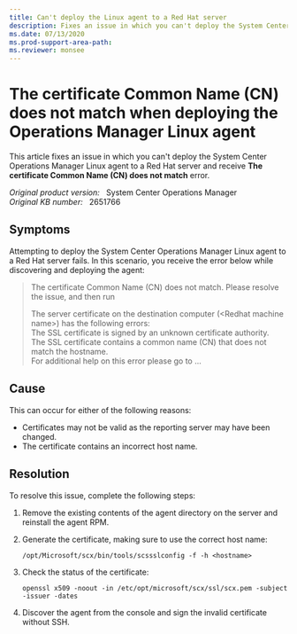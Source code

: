 ```yaml
---
title: Can't deploy the Linux agent to a Red Hat server
description: Fixes an issue in which you can't deploy the System Center Operations Manager Linux agent to a Red Hat server.
ms.date: 07/13/2020
ms.prod-support-area-path:
ms.reviewer: monsee
---
```

# The certificate Common Name (CN) does not match when deploying the Operations Manager Linux agent

This article fixes an issue in which you can't deploy the System Center Operations Manager Linux agent to a Red Hat server and receive **The certificate Common Name (CN) does not match** error.

_Original product version:_ &nbsp; System Center Operations Manager  
_Original KB number:_ &nbsp; 2651766

## Symptoms

Attempting to deploy the System Center Operations Manager Linux agent to a Red Hat server fails. In this scenario, you receive the error below while discovering and deploying the agent:

> The certificate Common Name (CN) does not match. Please resolve the issue, and then run
>
> The server certificate on the destination computer (\<Redhat machine name>) has the following errors:  
> The SSL certificate is signed by an unknown certificate authority.  
> The SSL certificate contains a common name (CN) that does not match the hostname.  
> For additional help on this error please go to ...

## Cause

This can occur for either of the following reasons:

- Certificates may not be valid as the reporting server may have been changed.
- The certificate contains an incorrect host name.

## Resolution

To resolve this issue, complete the following steps:

1. Remove the existing contents of the agent directory on the server and reinstall the agent RPM.
1. Generate the certificate, making sure to use the correct host name:

   `/opt/Microsoft/scx/bin/tools/scssslconfig -f -h <hostname>`

1. Check the status of the certificate:

   ```console
   openssl x509 -noout -in /etc/opt/microsoft/scx/ssl/scx.pem -subject -issuer -dates
   ```

1. Discover the agent from the console and sign the invalid certificate without SSH.
